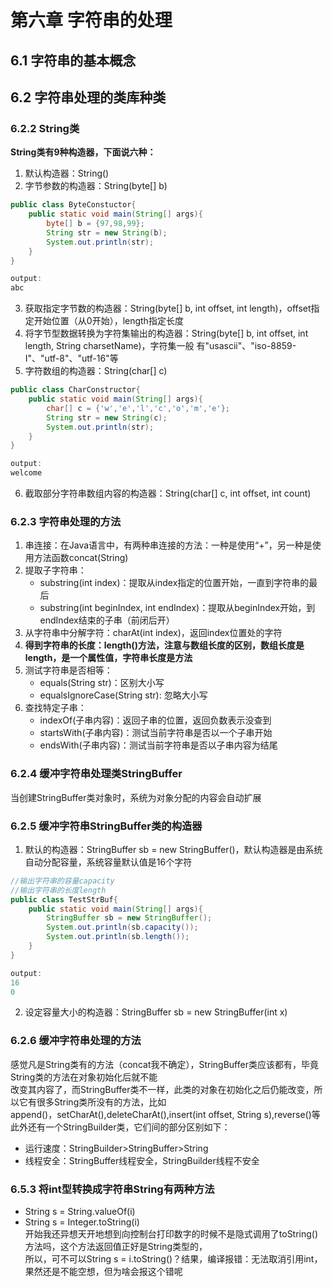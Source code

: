 # 第六章 字符串的处理

## 6.1 字符串的基本概念

## 6.2 字符串处理的类库种类

### 6.2.2 String类
**String类有9种构造器，下面说六种：**
1. 默认构造器：String()
2. 字节参数的构造器：String(byte[] b)
```Java
public class ByteConstuctor{
    public static void main(String[] args){
        byte[] b = {97,98,99};
        String str = new String(b);
        System.out.println(str);
    }
}

output:
abc
```
3. 获取指定字节数的构造器：String(byte[] b, int offset, int length)，offset指定开始位置（从0开始），length指定长度
4. 将字节型数据转换为字符集输出的构造器：String(byte[] b, int offset, int length, String charsetName)，字符集一般
有"usascii"、"iso-8859-I"、"utf-8"、"utf-16"等
5. 字符数组的构造器：String(char[] c)
```Java
public class CharConstructor{
    public static void main(String[] args){
        char[] c = {'w','e','l','c','o','m','e'};
        String str = new String(c);
        System.out.println(str);
    }
}

output:
welcome
```
6. 截取部分字符串数组内容的构造器：String(char[] c, int offset, int count)
  
### 6.2.3 字符串处理的方法
1. 串连接：在Java语言中，有两种串连接的方法：一种是使用“+”，另一种是使用方法函数concat(String)
2. 提取子字符串：
   + substring(int index)：提取从index指定的位置开始，一直到字符串的最后
   + substring(int beginIndex, int endIndex)：提取从beginIndex开始，到endIndex结束的子串（前闭后开）
3. 从字符串中分解字符：charAt(int index)，返回index位置处的字符
4. **得到字符串的长度：length()方法，注意与数组长度的区别，数组长度是length，是一个属性值，字符串长度是方法**
5. 测试字符串是否相等：
   + equals(String str)：区别大小写
   + equalsIgnoreCase(String str): 忽略大小写
6. 查找特定子串：
   + indexOf(子串内容)：返回子串的位置，返回负数表示没查到
   + startsWith(子串内容)：测试当前字符串是否以一个子串开始
   + endsWith(子串内容)：测试当前字符串是否以子串内容为结尾
  
### 6.2.4 缓冲字符串处理类StringBuffer  
当创建StringBuffer类对象时，系统为对象分配的内容会自动扩展
  
### 6.2.5 缓冲字符串StringBuffer类的构造器
1. 默认的构造器：StringBuffer sb = new StringBuffer()，默认构造器是由系统自动分配容量，系统容量默认值是16个字符
```Java
//输出字符串的容量capacity
//输出字符串的长度length
public class TestStrBuf{
    public static void main(String[] args){
        StringBuffer sb = new StringBuffer();
        System.out.println(sb.capacity());
        System.out.println(sb.length());
    }
}

output:
16
0
```
2. 设定容量大小的构造器：StringBuffer sb = new StringBuffer(int x)
  
### 6.2.6 缓冲字符串处理的方法
感觉凡是String类有的方法（concat我不确定），StringBuffer类应该都有，毕竟String类的方法在对象初始化后就不能  
改变其内容了，而StringBuffer类不一样，此类的对象在初始化之后仍能改变，所以它有很多String类所没有的方法，比如  
append()，setCharAt(),deleteCharAt(),insert(int offset, String s),reverse()等  
此外还有一个StringBuilder类，它们间的部分区别如下：  
+ 运行速度：StringBuilder>StringBuffer>String
+ 线程安全：StringBuffer线程安全，StringBuilder线程不安全
  
### 6.5.3 将int型转换成字符串String有两种方法
+ String s = String.valueOf(i)
+ String s = Integer.toString(i)  
开始我还异想天开地想到向控制台打印数字的时候不是隐式调用了toString()方法吗，这个方法返回值正好是String类型的，  
所以，可不可以String s = i.toString()？结果，编译报错：无法取消引用int，果然还是不能空想，但为啥会报这个错呢
